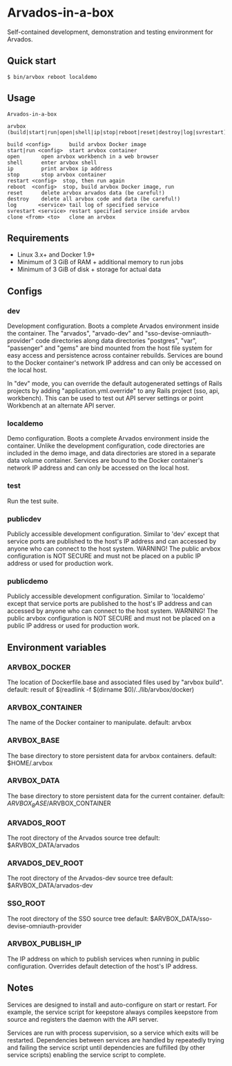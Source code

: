 # Arvados-in-a-box

Self-contained development, demonstration and testing environment for Arvados.

## Quick start

```
$ bin/arvbox reboot localdemo
```

## Usage

```
Arvados-in-a-box

arvbox (build|start|run|open|shell|ip|stop|reboot|reset|destroy|log|svrestart)

build <config>      build arvbox Docker image
start|run <config>  start arvbox container
open       open arvbox workbench in a web browser
shell      enter arvbox shell
ip         print arvbox ip address
stop       stop arvbox container
restart <config>  stop, then run again
reboot  <config>  stop, build arvbox Docker image, run
reset      delete arvbox arvados data (be careful!)
destroy    delete all arvbox code and data (be careful!)
log       <service> tail log of specified service
svrestart <service> restart specified service inside arvbox
clone <from> <to>   clone an arvbox
```

## Requirements

* Linux 3.x+ and Docker 1.9+
* Minimum of 3 GiB of RAM  + additional memory to run jobs
* Minimum of 3 GiB of disk + storage for actual data

## Configs

### dev
Development configuration.  Boots a complete Arvados environment inside the
container.  The "arvados", "arvado-dev" and "sso-devise-omniauth-provider" code
directories along data directories "postgres", "var", "passenger" and "gems"
are bind mounted from the host file system for easy access and persistence
across container rebuilds.  Services are bound to the Docker container's
network IP address and can only be accessed on the local host.

In "dev" mode, you can override the default autogenerated settings of Rails
projects by adding "application.yml.override" to any Rails project (sso, api,
workbench).  This can be used to test out API server settings or point
Workbench at an alternate API server.

### localdemo
Demo configuration.  Boots a complete Arvados environment inside the container.
Unlike the development configuration, code directories are included in the demo
image, and data directories are stored in a separate data volume container.
Services are bound to the Docker container's network IP address and can only be
accessed on the local host.

### test
Run the test suite.

### publicdev
Publicly accessible development configuration.  Similar to 'dev' except that
service ports are published to the host's IP address and can accessed by anyone
who can connect to the host system.  WARNING! The public arvbox configuration
is NOT SECURE and must not be placed on a public IP address or used for
production work.

### publicdemo
Publicly accessible development configuration.  Similar to 'localdemo' except
that service ports are published to the host's IP address and can accessed by
anyone who can connect to the host system.  WARNING! The public arvbox configuration
is NOT SECURE and must not be placed on a public IP address or used for
production work.

## Environment variables

### ARVBOX_DOCKER
The location of Dockerfile.base and associated files used by "arvbox build".
default: result of $(readlink -f $(dirname $0)/../lib/arvbox/docker)

### ARVBOX_CONTAINER
The name of the Docker container to manipulate.
default: arvbox

### ARVBOX_BASE
The base directory to store persistent data for arvbox containers.
default: $HOME/.arvbox

### ARVBOX_DATA
The base directory to store persistent data for the current container.
default: $ARVBOX_BASE/$ARVBOX_CONTAINER

### ARVADOS_ROOT
The root directory of the Arvados source tree
default: $ARVBOX_DATA/arvados

### ARVADOS_DEV_ROOT
The root directory of the Arvados-dev source tree
default: $ARVBOX_DATA/arvados-dev

### SSO_ROOT
The root directory of the SSO source tree
default: $ARVBOX_DATA/sso-devise-omniauth-provider

### ARVBOX_PUBLISH_IP
The IP address on which to publish services when running in public
configuration.  Overrides default detection of the host's IP address.

## Notes

Services are designed to install and auto-configure on start or restart.  For
example, the service script for keepstore always compiles keepstore from source
and registers the daemon with the API server.

Services are run with process supervision, so a service which exits will be
restarted.  Dependencies between services are handled by repeatedly trying and
failing the service script until dependencies are fulfilled (by other service
scripts) enabling the service script to complete.
